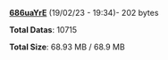 [**686uaYrE**](/data/686uaYrE.txt) (19/02/23 - 19:34)- 202 bytes

**Total Datas**: 10715

**Total Size**: 68.93 MB / 68.9 MB